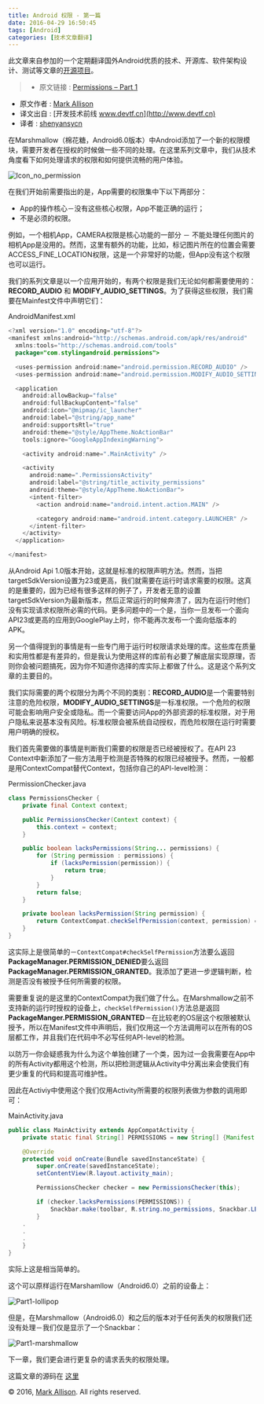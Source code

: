 ```yaml
---
title: Android 权限 - 第一篇
date: 2016-04-29 16:50:45
tags: [Android]
categories: [技术文章翻译]
---
```


此文章来自参加的一个定期翻译国外Android优质的技术、开源库、软件架构设计、测试等文章的[开源项目](https://github.com/hehonghui/android-tech-frontier)。

<!-- more -->

> * 原文链接 : [Permissions – Part 1](https://blog.stylingandroid.com/permissions-part-1/)
* 原文作者 : [Mark Allison](https://blog.stylingandroid.com/)
* 译文出自 : [开发技术前线 www.devtf.cn](http://www.devtf.cn)
* 译者 : [shenyansycn](https://github.com/shenyansycn) 

在Marshmallow（棉花糖，Android6.0版本）中Android添加了一个新的权限模块，需要开发者在授权的时候做一些不同的处理。在这里系列文章中，我们从技术角度看下如何处理请求的权限和如何提供流畅的用户体验。

![Icon_no_permission](https://i0.wp.com/blog.stylingandroid.com/wp-content/uploads/2015/12/Icon_no_permission.png?w=240) 

在我们开始前需要指出的是，App需要的权限集中下以下两部分：

* App的操作核心－没有这些核心权限，App不能正确的运行；
* 不是必须的权限。

例如，一个相机App，CAMERA权限是核心功能的一部分 － 不能处理任何图片的相机App是没用的。然而，这里有额外的功能，比如，标记图片所在的位置会需要ACCESS_FINE_LOCATION权限，这是一个非常好的功能，但App没有这个权限也可以运行。

我们的系列文章是以一个应用开始的，有两个权限是我们无论如何都需要使用的：**RECORD_AUDIO** 和 **MODIFY_AUDIO_SETTINGS**。为了获得这些权限，我们需要在Mainfest文件中声明它们：

AndroidManifest.xml

```java
<?xml version="1.0" encoding="utf-8"?>
<manifest xmlns:android="http://schemas.android.com/apk/res/android"
  xmlns:tools="http://schemas.android.com/tools"
  package="com.stylingandroid.permissions">

  <uses-permission android:name="android.permission.RECORD_AUDIO" />
  <uses-permission android:name="android.permission.MODIFY_AUDIO_SETTINGS" />

  <application
    android:allowBackup="false"
    android:fullBackupContent="false"
    android:icon="@mipmap/ic_launcher"
    android:label="@string/app_name"
    android:supportsRtl="true"
    android:theme="@style/AppTheme.NoActionBar"
    tools:ignore="GoogleAppIndexingWarning">

    <activity android:name=".MainActivity" />

    <activity
      android:name=".PermissionsActivity"
      android:label="@string/title_activity_permissions"
      android:theme="@style/AppTheme.NoActionBar">
      <intent-filter>
        <action android:name="android.intent.action.MAIN" />

        <category android:name="android.intent.category.LAUNCHER" />
      </intent-filter>
    </activity>
  </application>

</manifest>
```

从Android Api 1.0版本开始，这就是标准的权限声明方法。然而，当把targetSdkVersion设置为23或更高，我们就需要在运行时请求需要的权限。这真的是重要的，因为已经有很多这样的例子了，开发者无意的设置targetSdkVersion为最新版本，然后正常运行的时候奔溃了，因为在运行时他们没有实现请求权限所必需的代码。更多问题中的一个是，当你一旦发布一个面向API23或更高的应用到GooglePlay上时，你不能再次发布一个面向低版本的APK。

另一个值得提到的事情是有一些专门用于运行时权限请求处理的库。这些库在质量和实用性都是有差异的，但是我认为使用这样的库前有必要了解底层实现原理，否则你会被问题搞死，因为你不知道你选择的库实际上都做了什么。这是这个系列文章的主要目的。

我们实际需要的两个权限分为两个不同的类别：**RECORD_AUDIO**是一个需要特别注意的危险权限，**MODIFY_AUDIO_SETTINGS**是一标准权限。一个危险的权限可能会影响用户安全或隐私。而一个需要访问App的外部资源的标准权限，对于用户隐私来说基本没有风险。标准权限会被系统自动授权，而危险权限在运行时需要用户明确的授权。

我们首先需要做的事情是判断我们需要的权限是否已经被授权了。在API 23 Context中新添加了一些方法用于检测是否特殊的权限已经被授予。然而，一般都是用ContextCompat替代Context，包括你自己的API-level检测：

PermissionChecker.java

```java
class PermissionsChecker {
    private final Context context;

    public PermissionsChecker(Context context) {
        this.context = context;
    }

    public boolean lacksPermissions(String... permissions) {
        for (String permission : permissions) {
            if (lacksPermission(permission)) {
                return true;
            }
        }
        return false;
    }

    private boolean lacksPermission(String permission) {
        return ContextCompat.checkSelfPermission(context, permission) == PackageManager.PERMISSION_DENIED;
    }
}
```

这实际上是很简单的－`ContextCompat#checkSelfPermission`方法要么返回**PackageManager.PERMISSION_DENIED**要么返回**PackageManager.PERMISSION_GRANTED**。我添加了更进一步逻辑判断，检测是否没有被授予任何所需要的权限。

需要重复说的是这里的ContextCompat为我们做了什么。在Marshmallow之前不支持新的运行时授权的设备上，`checkSelfPermission()`方法总是返回**PackageManger.PERMISSION_GRANTED**－在比较老的OS层这个权限被默认授予，所以在Manifest文件中声明后，我们仅用这一个方法调用可以在所有的OS层都工作，并且我们在代码中不必写任何API-level的检测。 

以防万一你会疑惑我为什么为这个单独创建了一个类，因为过一会我需要在App中的所有Activity都用这个检测，所以把检测逻辑从Activity中分离出来会使我们有更少重复的代码和提高可维护性。

因此在Activiy中使用这个我们仅用Activity所需要的权限列表做为参数的调用即可：

MainActivity.java

```java
public class MainActivity extends AppCompatActivity {
    private static final String[] PERMISSIONS = new String[] {Manifest.permission.RECORD_AUDIO, Manifest.permission.MODIFY_AUDIO_SETTINGS};

    @Override
    protected void onCreate(Bundle savedInstanceState) {
        super.onCreate(savedInstanceState);
        setContentView(R.layout.activity_main);

        PermissionsChecker checker = new PermissionsChecker(this);

        if (checker.lacksPermissions(PERMISSIONS)) {
            Snackbar.make(toolbar, R.string.no_permissions, Snackbar.LENGTH_INDEFINITE).show();
        }
    .
    .
    .
    }
}
```

实际上这是相当简单的。

这个可以原样运行在Marshamllow（Android6.0）之前的设备上：

![Part1-lollipop](https://i0.wp.com/blog.stylingandroid.com/wp-content/uploads/2015/12/Part1-lollipop.png?resize=624%2C468)

但是，在Marshmallow（Android6.0）和之后的版本对于任何丢失的权限我们还没有处理－我们仅是显示了一个Snackbar：

![Part1-marshmallow](https://i0.wp.com/blog.stylingandroid.com/wp-content/uploads/2015/12/Part1-marshmallow.png?resize=624%2C468)


下一章，我们更会进行更复杂的请求丢失的权限处理。

这篇文章的源码在 [这里](https://github.com/StylingAndroid/Permissions/tree/Part1)

© 2016, [Mark Allison](https://blog.stylingandroid.com/). All rights reserved.


